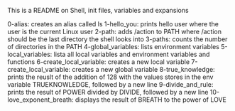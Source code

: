 This is a README on Shell, init files, variables and expansions

0-alias: creates an alias called ls
1-hello_you: prints hello user where the user is the current Linux user
2-path: adds /action to PATH where /action should be the last directory the shell looks into
3-paths: counts the number of directories in the PATH
4-global_variables: lists environment variables
5-local_variables: lista all local variables and environment variables and functions
6-create_local_variable: creates a new local variable
7-create_local_variable: creates a new global variable
8-true_knowledge: prints the reuslt of the addition of 128 with the values stores in the env variable TRUEKNOWLEDGE, followed by a new line
9-divide_and_rule: prints the result of POWER divided by DIVIDE, followed by a new line
10-love_exponent_breath: displays the result of BREATH to the power of LOVE
